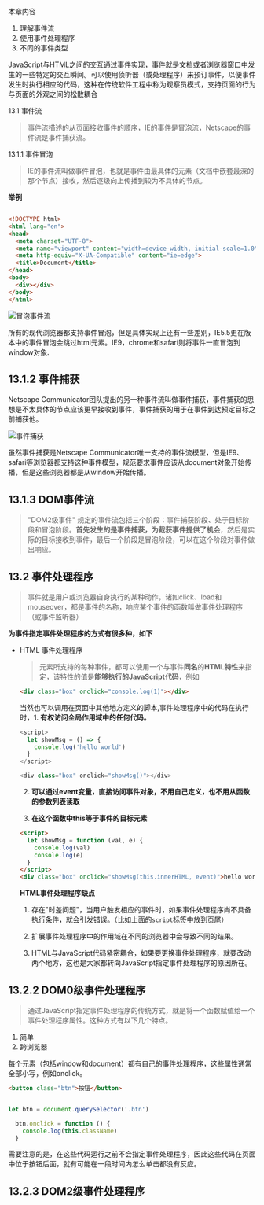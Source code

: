 本章内容
1. 理解事件流
2. 使用事件处理程序
3. 不同的事件类型

JavaScript与HTML之间的交互通过事件实现，事件就是文档或者浏览器窗口中发生的一些特定的交互瞬间。可以使用侦听器（或处理程序）来预订事件，以便事件发生时执行相应的代码，这种在传统软件工程中称为观察员模式，支持页面的行为与页面的外观之间的松散耦合

13.1 事件流

> 事件流描述的从页面接收事件的顺序，IE的事件是冒泡流，Netscape的事件流是事件捕获流。

13.1.1 事件冒泡

> IE的事件流叫做事件冒泡，也就是事件由最具体的元素（文档中嵌套最深的那个节点）接收，然后逐级向上传播到较为不具体的节点。

**举例**

``` html

<!DOCTYPE html>
<html lang="en">
<head>
  <meta charset="UTF-8">
  <meta name="viewport" content="width=device-width, initial-scale=1.0">
  <meta http-equiv="X-UA-Compatible" content="ie=edge">
  <title>Document</title>
</head>
<body>
  <div></div>
</body>
</html>

```
![冒泡事件流](http://odssgnnpf.bkt.clouddn.com/QQ20180120-205757@2x.png)

所有的现代浏览器都支持事件冒泡，但是具体实现上还有一些差别，IE5.5更在版本中的事件冒泡会跳过html元素。IE9，chrome和safari则将事件一直冒泡到window对象.

## 13.1.2 事件捕获

Netscape Communicator团队提出的另一种事件流叫做事件捕获，事件捕获的思想是不太具体的节点应该更早接收到事件，事件捕获的用于在事件到达预定目标之前捕获他。

![事件捕获](http://odssgnnpf.bkt.clouddn.com/QQ20180120-211624@2x.png)

虽然事件捕获是Netscape Communicator唯一支持的事件流模型，但是IE9、safari等浏览器都支持这种事件模型，规范要求事件应该从document对象开始传播，但是这些浏览器都是从window开始传播。

## 13.1.3 DOM事件流

> "DOM2级事件" 规定的事件流包括三个阶段：事件捕获阶段、处于目标阶段和冒泡阶段。**首先发生的是事件捕获，为截获事件提供了机会**，然后是实际的目标接收到事件，最后一个阶段是冒泡阶段，可以在这个阶段对事件做出响应。

## 13.2 事件处理程序

> 事件就是用户或浏览器自身执行的某种动作，诸如click、load和mouseover，都是事件的名称，响应某个事件的函数叫做事件处理程序（或事件监听器）

**为事件指定事件处理程序的方式有很多种，如下**

* HTML 事件处理程序

  > 元素所支持的每种事件，都可以使用一个与事件**同名**的**HTML特性**来指定，该特性的值是**能够执行的JavaScript代码**，例如

  ``` html
  <div class="box" onclick="console.log(1)"></div>
  ```

  当然也可以调用在页面中其他地方定义的脚本,事件处理程序中的代码在执行时，1. **有权访问全局作用域中的任何代码。**

  ``` javascript
  <script>
    let showMsg = () => {
      console.log('hello world')
    }
  </script>

  <div class="box" onclick="showMsg()"></div>
  ```

  2. **可以通过event变量，直接访问事件对象，不用自己定义，也不用从函数的参数列表读取**

  3. **在这个函数中this等于事件的目标元素**

  ``` html
  <script>
    let showMsg = function (val, e) {
      console.log(val)
      console.log(e)
    }
  </script>
  <div class="box" onclick="showMsg(this.innerHTML, event)">hello world</div>

  ```

  **HTML事件处理程序缺点**

  1. 存在"时差问题"，当用户触发相应的事件时，如果事件处理程序尚不具备执行条件，就会引发错误。（比如上面的`script`标签中放到页尾）

  2. 扩展事件处理程序中的作用域在不同的浏览器中会导致不同的结果。

  3. HTML与JavaScript代码紧密耦合，如果要更换事件处理程序，就要改动两个地方，这也是大家都转向JavaScript指定事件处理程序的原因所在。

## 13.2.2 DOM0级事件处理程序

> 通过JavaScript指定事件处理程序的传统方式，就是将一个函数赋值给一个事件处理程序属性。这种方式有以下几个特点。

1. 简单
2. 跨浏览器

每个元素（包括window和document）都有自己的事件处理程序，这些属性通常全部小写，例如onclick。

``` html
<button class="btn">按钮</button>

```

``` javascript

let btn = document.querySelector('.btn')

  btn.onclick = function () {
    console.log(this.className)
  }

```

需要注意的是，在这些代码运行之前不会指定事件处理程序，因此这些代码在页面中位于按钮后面，就有可能在一段时间内怎么单击都没有反应。

## 13.2.3 DOM2级事件处理程序

